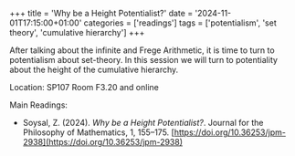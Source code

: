 +++
title = 'Why be a Height Potentialist?'
date = '2024-11-01T17:15:00+01:00'
categories = ['readings']
tags = ['potentialism', 'set theory', 'cumulative hierarchy']
+++

After talking about the infinite and Frege Arithmetic, it is time to turn to
potentialism about set-theory. In this session we will turn to potentiality
about the height of the cumulative hierarchy.

Location: SP107 Room F3.20 and online

Main Readings:

- Soysal, Z. (2024). _Why be a Height Potentialist?_. Journal for the Philosophy
of Mathematics, 1, 155–175.
[https://doi.org/10.36253/jpm-2938](https://doi.org/10.36253/jpm-2938)